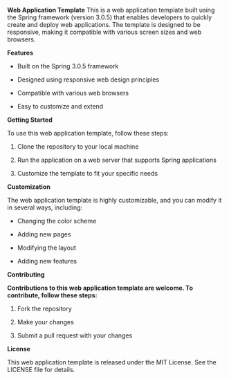 **Web Application Template**
This is a web application template built using the Spring framework (version 3.0.5) that enables developers to quickly create and deploy web applications. The template is designed to be responsive, making it compatible with various screen sizes and web browsers.



**Features**

- Built on the Spring 3.0.5 framework

- Designed using responsive web design principles

- Compatible with various web browsers

- Easy to customize and extend




**Getting Started**

To use this web application template, follow these steps:


1) Clone the repository to your local machine

2) Run the application on a web server that supports Spring applications

3) Customize the template to fit your specific needs




**Customization**

The web application template is highly customizable, and you can modify it in several ways, including:

- Changing the color scheme

- Adding new pages

- Modifying the layout

- Adding new features



**Contributing**

**Contributions to this web application template are welcome. To contribute, follow these steps:**

1) Fork the repository

2) Make your changes

3) Submit a pull request with your changes




**License**

This web application template is released under the MIT License. See the LICENSE file for details.
